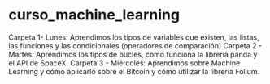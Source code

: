 # curso_machine_learning
Carpeta 1- Lunes:
  Aprendimos los tipos de variables que existen, las listas, las funciones y las condicionales (operadores de comparación)
Carpeta 2 - Martes:
  Aprendimos los tipos de bucles, cómo funciona la librería panda y el API de SpaceX.
Carpeta 3 - Miércoles:
  Aprendimos sobre Machine Learning y cómo aplicarlo sobre el Bitcoin y cómo utilizar la librería Folium. 

